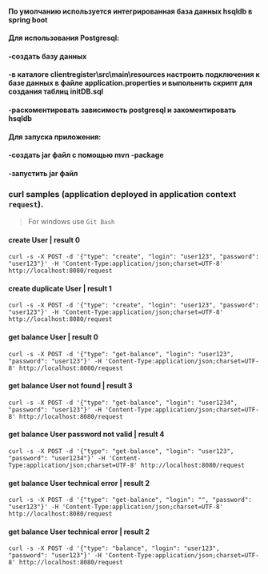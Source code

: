 #### По умолчанию используется интегрированная база данных hsqldb в spring boot
#### Для использования Postgresql:
#### -создать базу данных
#### -в каталоге clientregister\src\main\resources настроить подключения к базе данных в файле application.properties и выпольнить скрипт для создания таблиц initDB.sql
#### -раскоментировать зависимость postgresql и закоментировать hsqldb
#### Для запуска приложения:
#### -создать jar файл с помощью mvn -package
#### -запустить jar файл

### curl samples (application deployed in application context `request`).
> For windows use `Git Bash`

#### create User | result 0
`curl -s -X POST -d '{"type": "create", "login": "user123", "password": "user123"}' -H 'Content-Type:application/json;charset=UTF-8' http://localhost:8080/request`

#### create duplicate User | result 1
`curl -s -X POST -d '{"type": "create", "login": "user123", "password": "user123"}' -H 'Content-Type:application/json;charset=UTF-8' http://localhost:8080/request`

#### get balance User | result 0
`curl -s -X POST -d '{"type": "get-balance", "login": "user123", "password": "user123"}' -H 'Content-Type:application/json;charset=UTF-8' http://localhost:8080/request`

#### get balance User not found | result 3
`curl -s -X POST -d '{"type": "get-balance", "login": "user1234", "password": "user123"}' -H 'Content-Type:application/json;charset=UTF-8' http://localhost:8080/request`

#### get balance User password not valid | result 4
`curl -s -X POST -d '{"type": "get-balance", "login": "user123", "password": "user1234"}' -H 'Content-Type:application/json;charset=UTF-8' http://localhost:8080/request`

#### get balance User technical error | result 2
`curl -s -X POST -d '{"type": "get-balance", "login": "", "password": "user123"}' -H 'Content-Type:application/json;charset=UTF-8' http://localhost:8080/request`

#### get balance User technical error | result 2
`curl -s -X POST -d '{"type": "balance", "login": "user123", "password": "user123"}' -H 'Content-Type:application/json;charset=UTF-8' http://localhost:8080/request`